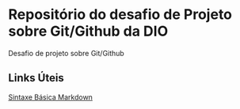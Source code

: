 # Repositório do desafio de Projeto sobre Git/Github da DIO
Desafio de projeto sobre Git/Github

## Links Úteis
[Sintaxe Básica Markdown](https://www.markdownguide.org/basic-syntax/)
